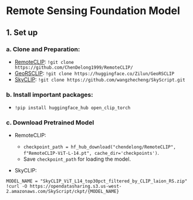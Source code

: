 # Remote Sensing Foundation Model

## 1. Set up

### a. Clone and Preparation:
- [RemoteCLIP](https://github.com/ChenDelong1999/RemoteCLIP/): `!git clone https://github.com/ChenDelong1999/RemoteCLIP/`
- [GeoRSCLIP](https://huggingface.co/Zilun/GeoRSCLIP): `!git clone https://huggingface.co/Zilun/GeoRSCLIP`
- [SkyCLIP](https://github.com/wangzhecheng/SkyScript.git): `!git clone https://github.com/wangzhecheng/SkyScript.git`

### b. Install important packages:
- `!pip install huggingface_hub open_clip_torch`

### c. Download Pretrained Model
- RemoteCLIP: 
    - `checkpoint_path = hf_hub_download("chendelong/RemoteCLIP", f"RemoteCLIP-ViT-L-14.pt", cache_dir='checkpoints')`. 
    - Save `checkpoint_path` for loading the model.

- SkyCLIP: 
```
MODEL_NAME = "SkyCLIP_ViT_L14_top30pct_filtered_by_CLIP_laion_RS.zip"
!curl -O https://opendatasharing.s3.us-west-2.amazonaws.com/SkyScript/ckpt/{MODEL_NAME}
```